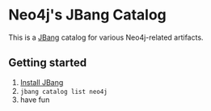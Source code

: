 # Neo4j's JBang Catalog

This is a [JBang](https://jbang.dev) catalog for various Neo4j-related artifacts.

## Getting started

1. [Install JBang](https://www.jbang.dev/documentation/guide/latest/installation.html)
2. `jbang catalog list neo4j`
3. have fun
